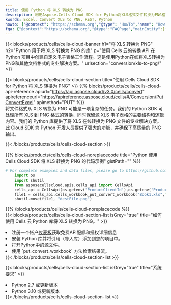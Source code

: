 ```yaml
---
title: 使用 Python 将 XLS 转换为 PNG
description: 利用Aspose.Cells Cloud SDK for Python将XLS格式文件转换为PNG格式文件。
kwords: Excel, Convert XLS to PNG, REST, Python
howto: {"@context": "https://schema.org","@type": "HowTo","name": "How to convert XLS to PNG using the Cells Cloud Python library.","description": "How to convert XLS to PNG using the Cells Cloud Python library.","image": {"@type": "ImageObject"},"url": "/python/conversion/xls-to-png/","step": [{ "@type": "HowToStep","name": "How to convert XLS to PNG using the Cells Cloud Python library. step 1", "image": {"@type": "ImageObject",},"url": "/python/conversion/xls-to-png/","text": "Register an account at <a href='https://dashboard.aspose.cloud/'>Dashboard</a> to get free API quota & authorization details",},{ "@type": "HowToStep","name": "How to convert XLS to PNG using the Cells Cloud Python library. step 1", "image": {"@type": "ImageObject",},"url": "/python/conversion/xls-to-png/","text": "Install Python library and add the reference (import the library) to your project.",},{ "@type": "HowToStep","name": "How to convert XLS to PNG using the Cells Cloud Python library. step 1", "image": {"@type": "ImageObject",},"url": "/python/conversion/xls-to-png/","text": "Open the source file in Python.",},{ "@type": "HowToStep","name": "How to convert XLS to PNG using the Cells Cloud Python library. step 1", "image": {"@type": "ImageObject",},"url": "/python/conversion/xls-to-png/","text": "Use the `put_convert_workbook` method to retrieve the resulting stream.",}, ],"supply": {"@type": "HowToSupply","name": "document"},"tool": [{"@type": "HowToTool","name": "PyCharm, Visual Studio Code, Sublime, Eclipse"},{"@type": "HowToTool","name": "Aspose Cells"}],"totalTime": "PT6M"}
fqa: {"@context":"https://schema.org","@type":"FAQPage","mainEntity":[{"@type":"Question","name":"Why convert file formats in C# using REST API?","acceptedAnswer":{"@type":"Answer","text":"Documents are encoded in many ways, and some files may be incompatible with the software you use. To open and read such files, just convert them to appropriate file formats.<br/><ol><li>Install .NET SDK and add the reference (import the library) to your project.</li><li>Open the source file in C# using REST API.</li><li>Call the PutConvertWorkbookRequest() method, passing an output filename with required extension.</li><li>Get the result of conversion as a separate file.</li></ol>"}},{"@type":"Question","name":"What file formats can I convert with your C# library?","acceptedAnswer":{"@type":"Answer","text":"We support a variety of file formats for conversion using .NET library, including XLSX, Excel, xls , PDF, CSV, HTML, Markdown, XML, PNG, JPG, TIFF, Json, TXT and many more."}},{"@type":"Question","name":"What is the maximum allowed file size for conversion using this .NET library?","acceptedAnswer":{"@type":"Answer","text":"There are no file size limits for format conversions using .NET library."}}]}
---
```

{{< blocks/products/cells/cells-cloud-banner h1="将 XLS 转换为 PNG" h2="Python 用于将 XLS 转换为 PNG 的库" p="使用 Cells 云的转换 API 在 Python 项目中创建自定义电子表格工作流程。这是使用Python在线将XLS转换为PNG和其他文档格式的专业解决方案。" urlsection="conversion/xls-to-png/" >}}

{{< blocks/products/cells/cells-cloud-section title="使用 Cells Cloud SDK for Python 将 XLS 转换为 PNG" >}}
{{% blocks/products/cells/cells-cloud-api-reference apiurl="https://api.aspose.cloud/v3.0/cells/convert" apireferenceurl="https://apireference.aspose.cloud/cells/#/Conversion/PutConvertExcel" apimethod="PUT" %}}
<br/>
将文件格式从 XLS 转换为 PNG 可能是一项复杂的任务。我们的 Python SDK 可处理所有 XLS 到 PNG 格式的转换，同时保留源 XLS 电子表格的主要结构和逻辑内容。我们的 Python 库提供了将 XLS 在线转换为 PNG 文件的专业解决方案。此 Cloud SDK 为 Python 开发人员提供了强大的功能，并确保了高质量的 PNG 输出。

{{< /blocks/products/cells/cells-cloud-section >}}

{{% blocks/products/cells/cells-cloud-noreplacecode title="Python 使用 Cells Cloud SDK 将 XLS 转换为 PNG 的代码示例" gistPath="" %}}
 
```python
# For complete examples and data files, please go to https://github.com/aspose-cells-cloud/aspose-cells-cloud-python/
    import os
    import shutil
    from asposecellscloud.apis.cells_api import CellsApi
    cells_api = CellsApi(os.getenv('ProductClientId'),os.getenv('ProductClientSecret'))
    file1 = cells_api.cells_workbook_put_convert_workbook("Book1.xls",format="png")
    shutil.move(file1, "destFile.png")     
```
 
{{% /blocks/products/cells/cells-cloud-noreplacecode %}}
<br/>
{{< blocks/products/cells/cells-cloud-section-list isGrey="true" title="如何使用 Cells 云 Python 库将 XLS 转换为 PNG。" >}}
<li>注册一个帐户<a href="https://dashboard.aspose.cloud/">仪表板</a>获取免费API配额和授权详细信息</li>
<li>安装 Python 库并将引用（导入库）添加到您的项目中。</li>
<li>打开Python中的源文件。</li>
<li>使用 `put_convert_workbook` 方法检索结果流。</li>
{{< /blocks/products/cells/cells-cloud-section-list >}}

{{< blocks/products/cells/cells-cloud-section-list isGrey="true" title="系统要求" >}}
<li>Python 2.7 或更新版本</li>
<li>Python 3.10 或更新版本</li>
{{< /blocks/products/cells/cells-cloud-section-list >}}
